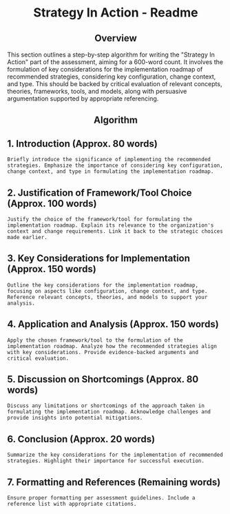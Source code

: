 <h1 align = 'center'> Strategy In Action - Readme </h1>
<h2 align = 'center'> Overview </h2>
This section outlines a step-by-step algorithm for writing the "Strategy In Action" part of the assessment, aiming for a 600-word count. It involves the formulation of key considerations for the implementation roadmap of recommended strategies, considering key configuration, change context, and type. This should be backed by critical evaluation of relevant concepts, theories, frameworks, tools, and models, along with persuasive argumentation supported by appropriate referencing.

<h2 align = 'center'> Algorithm </h2>

## 1. Introduction (Approx. 80 words)
    Briefly introduce the significance of implementing the recommended strategies. Emphasize the importance of considering key configuration, change context, and type in formulating the implementation roadmap.

## 2. Justification of Framework/Tool Choice (Approx. 100 words)
    Justify the choice of the framework/tool for formulating the implementation roadmap. Explain its relevance to the organization's context and change requirements. Link it back to the strategic choices made earlier.

## 3. Key Considerations for Implementation (Approx. 150 words)
    Outline the key considerations for the implementation roadmap, focusing on aspects like configuration, change context, and type. Reference relevant concepts, theories, and models to support your analysis.

## 4. Application and Analysis (Approx. 150 words)
    Apply the chosen framework/tool to the formulation of the implementation roadmap. Analyze how the recommended strategies align with key considerations. Provide evidence-backed arguments and critical evaluation.

## 5. Discussion on Shortcomings (Approx. 80 words)
    Discuss any limitations or shortcomings of the approach taken in formulating the implementation roadmap. Acknowledge challenges and provide insights into potential mitigations.

## 6. Conclusion (Approx. 20 words)
    Summarize the key considerations for the implementation of recommended strategies. Highlight their importance for successful execution.

## 7. Formatting and References (Remaining words)
    Ensure proper formatting per assessment guidelines. Include a reference list with appropriate citations.
